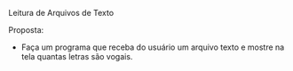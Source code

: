 Leitura de Arquivos de Texto

Proposta:
  - Faça um programa que receba do usuário um arquivo texto e mostre na tela quantas letras são vogais.
